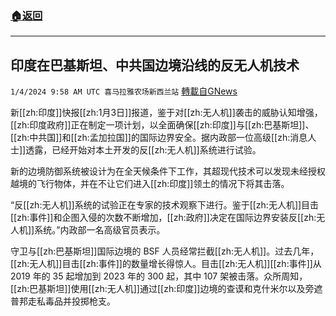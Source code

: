 ###  [:house:返回](README.md)
---


## 印度在巴基斯坦、中共国边境沿线的反无人机技术
`1/4/2024 9:58 AM UTC 喜马拉雅农场新西兰站` [轉載自GNews](https://gnews.org/articles/2183165)

新[[zh:印度]]快报[[zh:1月3日]]报道，鉴于对[[zh:无人机]]袭击的威胁认知增强，[[zh:印度政府]]正在制定一项计划，以全面确保[[zh:印度]]与[[zh:巴基斯坦]]、[[zh:中共国]]和[[zh:孟加拉国]]的国际边界安全。据内政部一位高级[[zh:消息人士]]透露，已经开始对本土开发的反[[zh:无人机]]系统进行试验。 

 

新的边境防御系统被设计为在全天候条件下工作，其超现代技术可以发现未经授权越境的飞行物体，并在不让它们进入[[zh:印度]]领土的情况下将其击落。 

“反[[zh:无人机]]系统的试验正在专家的技术观察下进行。鉴于[[zh:无人机]]目击[[zh:事件]]和企图入侵的次数不断增加，[[zh:政府]]决定在国际边界安装反[[zh:无人机]]系统。”内政部一名高级官员表示。  

守卫与[[zh:巴基斯坦]]国际边境的 BSF 人员经常拦截[[zh:无人机]]。过去几年，[[zh:无人机]]目击[[zh:事件]]的数量增长得惊人。目击[[zh:无人机]][[zh:事件]]从 2019 年的 35 起增加到 2023 年的 300 起，其中 107 架被击落。众所周知，[[zh:巴基斯坦]]使用[[zh:无人机]]通过[[zh:印度]]边境的查谟和克什米尔以及旁遮普邦走私毒品并投掷枪支。
